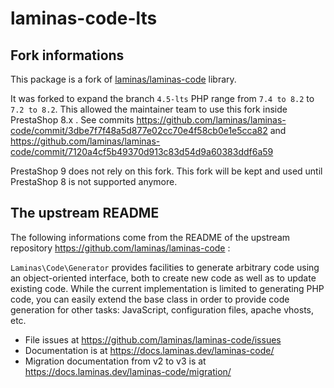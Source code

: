 # laminas-code-lts

## Fork informations

This package is a fork of [laminas/laminas-code](https://github.com/laminas/laminas-code) library.

It was forked to expand the branch `4.5-lts` PHP range from `7.4 to 8.2` to `7.2 to 8.2`. This allowed the maintainer team to use this fork inside PrestaShop 8.x .
See commits https://github.com/laminas/laminas-code/commit/3dbe7f7f48a5d877e02cc70e4f58cb0e1e5cca82 and https://github.com/laminas/laminas-code/commit/7120a4cf5b49370d913c83d54d9a60383ddf6a59

PrestaShop 9 does not rely on this fork. This fork will be kept and used until PrestaShop 8 is not supported anymore.


## The upstream README

The following informations come from the README of the upstream repository https://github.com/laminas/laminas-code :

`Laminas\Code\Generator` provides facilities to generate arbitrary code using an
object-oriented interface, both to create new code as well as to update existing
code. While the current implementation is limited to generating PHP code, you
can easily extend the base class in order to provide code generation for other
tasks: JavaScript, configuration files, apache vhosts, etc.

- File issues at https://github.com/laminas/laminas-code/issues
- Documentation is at https://docs.laminas.dev/laminas-code/
- Migration documentation from v2 to v3 is at https://docs.laminas.dev/laminas-code/migration/

